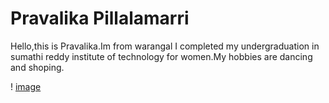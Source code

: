 # Pravalika Pillalamarri

Hello,this is Pravalika.Im from warangal I completed my undergraduation in sumathi reddy institute of technology for women.My hobbies are dancing and shoping.

! [image](pravallika.jpeg)